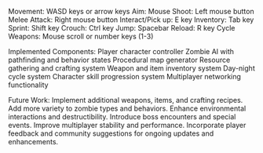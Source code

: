 Movement: WASD keys or arrow keys
Aim: Mouse
Shoot: Left mouse button
Melee Attack: Right mouse button
Interact/Pick up: E key
Inventory: Tab key
Sprint: Shift key
Crouch: Ctrl key
Jump: Spacebar
Reload: R key
Cycle Weapons: Mouse scroll or number keys (1-3)

Implemented Components:
Player character controller
Zombie AI with pathfinding and behavior states
Procedural map generator
Resource gathering and crafting system
Weapon and item inventory system
Day-night cycle system
Character skill progression system
Multiplayer networking functionality

Future Work:
Implement additional weapons, items, and crafting recipes.
Add more variety to zombie types and behaviors.
Enhance environmental interactions and destructibility.
Introduce boss encounters and special events.
Improve multiplayer stability and performance.
Incorporate player feedback and community suggestions for ongoing updates and enhancements.
